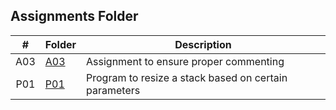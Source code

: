##  Assignments Folder

|  #  | Folder                                                                                  |                        Description                          |
|:---:| --------------------------------------------------------------------------------------- | ----------------------------------------------------------- |
|  A03  | [A03](https://github.com/apwarren/3013-Algorithms-Warren/tree/master/Assignments/A03) | Assignment to ensure proper commenting |
|  P01  | [P01](https://github.com/apwarren/3013-Algorithms-Warren/tree/master/Assignments/P01) | Program to resize a stack based on certain parameters |
